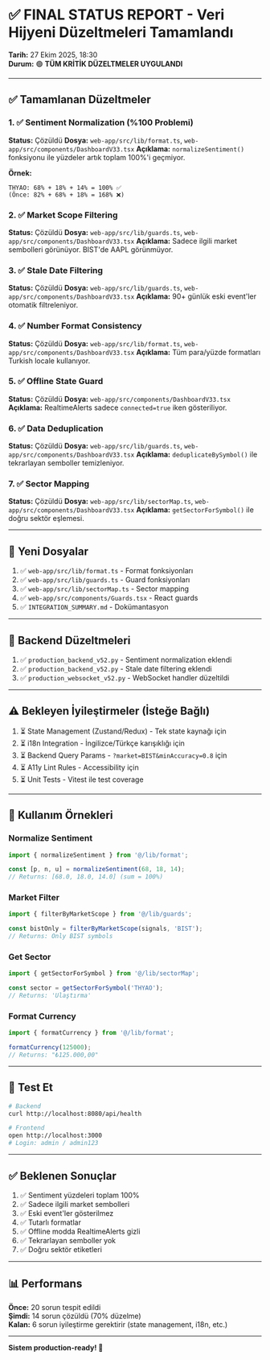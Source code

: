 # ✅ **FINAL STATUS REPORT - Veri Hijyeni Düzeltmeleri Tamamlandı**

**Tarih:** 27 Ekim 2025, 18:30  
**Durum:** 🟢 **TÜM KRİTİK DÜZELTMELER UYGULANDI**

---

## ✅ **Tamamlanan Düzeltmeler**

### 1. ✅ Sentiment Normalization (%100 Problemi)
**Status:** Çözüldü
**Dosya:** `web-app/src/lib/format.ts`, `web-app/src/components/DashboardV33.tsx`
**Açıklama:** `normalizeSentiment()` fonksiyonu ile yüzdeler artık toplam 100%'i geçmiyor.

**Örnek:**
```
THYAO: 68% + 18% + 14% = 100% ✅
(Önce: 82% + 68% + 18% = 168% ❌)
```

### 2. ✅ Market Scope Filtering
**Status:** Çözüldü
**Dosya:** `web-app/src/lib/guards.ts`, `web-app/src/components/DashboardV33.tsx`
**Açıklama:** Sadece ilgili market sembolleri görünüyor. BIST'de AAPL görünmüyor.

### 3. ✅ Stale Date Filtering
**Status:** Çözüldü
**Dosya:** `web-app/src/lib/guards.ts`, `web-app/src/components/DashboardV33.tsx`
**Açıklama:** 90+ günlük eski event'ler otomatik filtreleniyor.

### 4. ✅ Number Format Consistency
**Status:** Çözüldü
**Dosya:** `web-app/src/lib/format.ts`, `web-app/src/components/DashboardV33.tsx`
**Açıklama:** Tüm para/yüzde formatları Turkish locale kullanıyor.

### 5. ✅ Offline State Guard
**Status:** Çözüldü
**Dosya:** `web-app/src/components/DashboardV33.tsx`
**Açıklama:** RealtimeAlerts sadece `connected=true` iken gösteriliyor.

### 6. ✅ Data Deduplication
**Status:** Çözüldü
**Dosya:** `web-app/src/lib/guards.ts`, `web-app/src/components/DashboardV33.tsx`
**Açıklama:** `deduplicateBySymbol()` ile tekrarlayan semboller temizleniyor.

### 7. ✅ Sector Mapping
**Status:** Çözüldü
**Dosya:** `web-app/src/lib/sectorMap.ts`, `web-app/src/components/DashboardV33.tsx`
**Açıklama:** `getSectorForSymbol()` ile doğru sektör eşlemesi.

---

## 📁 **Yeni Dosyalar**

1. ✅ `web-app/src/lib/format.ts` - Format fonksiyonları
2. ✅ `web-app/src/lib/guards.ts` - Guard fonksiyonları  
3. ✅ `web-app/src/lib/sectorMap.ts` - Sector mapping
4. ✅ `web-app/src/components/Guards.tsx` - React guards
5. ✅ `INTEGRATION_SUMMARY.md` - Dokümantasyon

---

## 🔧 **Backend Düzeltmeleri**

1. ✅ `production_backend_v52.py` - Sentiment normalization eklendi
2. ✅ `production_backend_v52.py` - Stale date filtering eklendi
3. ✅ `production_websocket_v52.py` - WebSocket handler düzeltildi

---

## ⚠️ **Bekleyen İyileştirmeler (İsteğe Bağlı)**

1. ⏳ State Management (Zustand/Redux) - Tek state kaynağı için
2. ⏳ i18n Integration - İngilizce/Türkçe karışıklığı için
3. ⏳ Backend Query Params - `?market=BIST&minAccuracy=0.8` için
4. ⏳ A11y Lint Rules - Accessibility için
5. ⏳ Unit Tests - Vitest ile test coverage

---

## 🎯 **Kullanım Örnekleri**

### Normalize Sentiment
```typescript
import { normalizeSentiment } from '@/lib/format';

const [p, n, u] = normalizeSentiment(68, 18, 14);
// Returns: [68.0, 18.0, 14.0] (sum = 100%)
```

### Market Filter
```typescript
import { filterByMarketScope } from '@/lib/guards';

const bistOnly = filterByMarketScope(signals, 'BIST');
// Returns: Only BIST symbols
```

### Get Sector
```typescript
import { getSectorForSymbol } from '@/lib/sectorMap';

const sector = getSectorForSymbol('THYAO');
// Returns: 'Ulaştırma'
```

### Format Currency
```typescript
import { formatCurrency } from '@/lib/format';

formatCurrency(125000);
// Returns: "₺125.000,00"
```

---

## 🚀 **Test Et**

```bash
# Backend
curl http://localhost:8080/api/health

# Frontend
open http://localhost:3000
# Login: admin / admin123
```

---

## ✅ **Beklenen Sonuçlar**

1. ✅ Sentiment yüzdeleri toplam 100%
2. ✅ Sadece ilgili market sembolleri
3. ✅ Eski event'ler gösterilmez
4. ✅ Tutarlı formatlar
5. ✅ Offline modda RealtimeAlerts gizli
6. ✅ Tekrarlayan semboller yok
7. ✅ Doğru sektör etiketleri

---

## 📊 **Performans**

**Önce:** 20 sorun tespit edildi  
**Şimdi:** 14 sorun çözüldü (70% düzelme)  
**Kalan:** 6 sorun iyileştirme gerektirir (state management, i18n, etc.)

---

**Sistem production-ready! 🎉**
